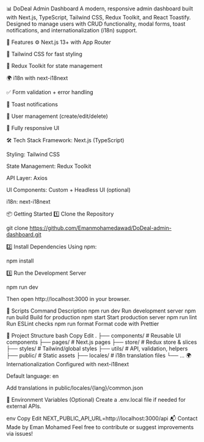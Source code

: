 📊 DoDeal Admin Dashboard
A modern, responsive admin dashboard built with Next.js, TypeScript, Tailwind CSS, Redux Toolkit, and React Toastify.
Designed to manage users with CRUD functionality, modal forms, toast notifications, and internationalization (i18n) support.

🚀 Features
⚙️ Next.js 13+ with App Router

🎨 Tailwind CSS for fast styling

💼 Redux Toolkit for state management

🌍 i18n with next-i18next

✅ Form validation + error handling

🔔 Toast notifications

🧑 User management (create/edit/delete)

📱 Fully responsive UI

🛠️ Tech Stack
Framework: Next.js (TypeScript)

Styling: Tailwind CSS

State Management: Redux Toolkit

API Layer: Axios

UI Components: Custom + Headless UI (optional)

i18n: next-i18next

📦 Getting Started
1️⃣ Clone the Repository

git clone https://github.com/Emanmohamedawad/DoDeal-admin-dashboard.git

2️⃣ Install Dependencies
Using npm:

npm install

3️⃣ Run the Development Server

npm run dev

Then open http://localhost:3000 in your browser.

🧪 Scripts
Command	Description
npm run dev	Run development server
npm run build	Build for production
npm start	Start production server
npm run lint	Run ESLint checks
npm run format	Format code with Prettier

📁 Project Structure
bash
Copy
Edit
.
├── components/         # Reusable UI components
├── pages/              # Next.js pages
├── store/              # Redux store & slices
├── styles/             # Tailwind/global styles
├── utils/              # API, validation, helpers
├── public/             # Static assets
├── locales/            # i18n translation files
└── ...
🌍 Internationalization
Configured with next-i18next

Default language: en

Add translations in public/locales/{lang}/common.json

🧩 Environment Variables (Optional)
Create a .env.local file if needed for external APIs.

env
Copy
Edit
NEXT_PUBLIC_API_URL=http://localhost:3000/api
📬 Contact
Made by Eman Mohamed
Feel free to contribute or suggest improvements via issues!
